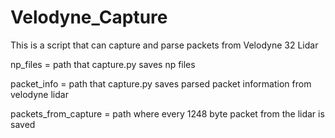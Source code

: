 # Velodyne_Capture
This is a script that can capture and parse packets from Velodyne 32 Lidar

np_files = path that capture.py saves np files

packet_info = path that capture.py saves parsed packet information from velodyne lidar

packets_from_capture = path where every 1248 byte packet from the lidar is saved

